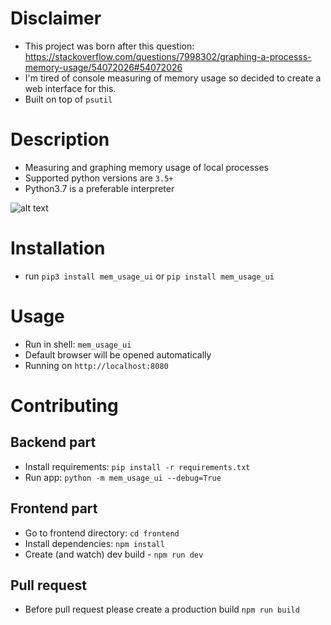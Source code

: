 Disclaimer
==========

- This project was born after this question: https://stackoverflow.com/questions/7998302/graphing-a-processs-memory-usage/54072026#54072026
- I'm tired of console measuring of memory usage so decided to create a web interface for this. 
- Built on top of `psutil`

Description
===========

- Measuring and graphing memory usage of local processes
- Supported python versions are `3.5+`
- Python3.7 is a preferable interpreter

![alt text](https://raw.githubusercontent.com/parikls/mem_usage_ui/master/mem_usage_ui.png)


Installation
============

- run `pip3 install mem_usage_ui` or `pip install mem_usage_ui`

Usage
=====

- Run in shell: `mem_usage_ui`
- Default browser will be opened automatically
- Running on `http://localhost:8080`


Contributing
===========

Backend part
------------

- Install requirements: `pip install -r requirements.txt`
- Run app: `python -m mem_usage_ui --debug=True`

Frontend part
-------------

- Go to frontend directory: `cd frontend`
- Install dependencies: `npm install`
- Create (and watch) dev build - `npm run dev`

Pull request
------------

- Before pull request please create a production build `npm run build`

